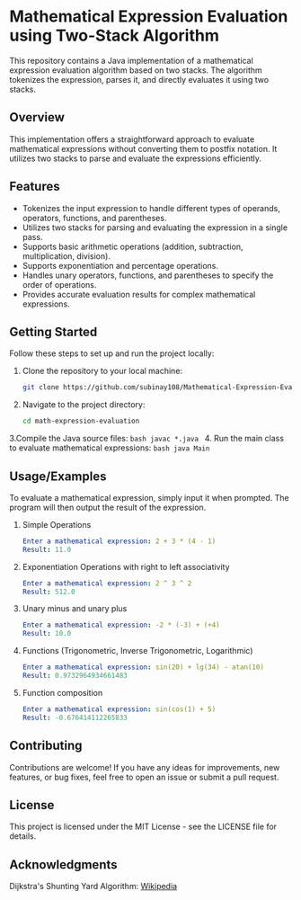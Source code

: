 # Mathematical Expression Evaluation using Two-Stack Algorithm

This repository contains a Java implementation of a mathematical expression evaluation algorithm based on two stacks. The algorithm tokenizes the expression, parses it, and directly evaluates it using two stacks.

## Overview

This implementation offers a straightforward approach to evaluate mathematical expressions without converting them to postfix notation. It utilizes two stacks to parse and evaluate the expressions efficiently.

## Features

- Tokenizes the input expression to handle different types of operands, operators, functions, and parentheses.
- Utilizes two stacks for parsing and evaluating the expression in a single pass.
- Supports basic arithmetic operations (addition, subtraction, multiplication, division).
- Supports exponentiation and percentage operations.
- Handles unary operators, functions, and parentheses to specify the order of operations.
- Provides accurate evaluation results for complex mathematical expressions.

## Getting Started

Follow these steps to set up and run the project locally:

1. Clone the repository to your local machine:

   ```bash
   git clone https://github.com/subinay108/Mathematical-Expression-Evaluation.git
   ```
2. Navigate to the project directory:
    ```bash
    cd math-expression-evaluation
    ```
3.Compile the Java source files:
    ```bash
    javac *.java
    ```
4. Run the main class to evaluate mathematical expressions:
    ```bash
    java Main
    ```


## Usage/Examples

To evaluate a mathematical expression, simply input it when prompted. The program will then output the result of the expression.
1. Simple Operations
    ```yaml
    Enter a mathematical expression: 2 + 3 * (4 - 1)
    Result: 11.0
    ```
2. Exponentiation Operations with right to left associativity
    ```yaml
    Enter a mathematical expression: 2 ^ 3 ^ 2
    Result: 512.0
    ```
3. Unary minus and unary plus 
    ```yaml
    Enter a mathematical expression: -2 * (-3) + (+4)
    Result: 10.0
    ```
4. Functions (Trigonometric, Inverse Trigonometric, Logarithmic) 
    ```yaml
    Enter a mathematical expression: sin(20) + lg(34) - atan(10)
    Result: 0.9732964934661483
    ```
5. Function composition 
    ```yaml
    Enter a mathematical expression: sin(cos(1) + 5)
    Result: -0.676414112265833
    ```


## Contributing

Contributions are welcome! If you have any ideas for improvements, new features, or bug fixes, feel free to open an issue or submit a pull request.

## License

This project is licensed under the MIT License - see the LICENSE file for details.

## Acknowledgments

Dijkstra's Shunting Yard Algorithm: [Wikipedia](https://en.wikipedia.org/wiki/Shunting_yard_algorithm)
